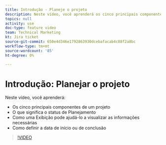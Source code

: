 ```yaml
---
title: Introdução - Planeje o projeto
description: Neste vídeo, você aprenderá os cinco principais componentes de um projeto, o que significa o status do Planning, como uma exibição pode ajudá-lo a ver as informações necessárias e como definir a data de início ou de conclusão.
topics: null
activity: use
doc-type: feature video
team: Technical Marketing
kt: Jira ticket
source-git-commit: 650e4d346e1792863930dcebafacab4c88f2a8bc
workflow-type: tm+mt
source-wordcount: '85'
ht-degree: 0%

---
```


# Introdução: Planejar o projeto

Neste vídeo, você aprenderá:

* Os cinco principais componentes de um projeto
* O que significa o status de Planejamento
* Como uma Exibição pode ajudá-lo a visualizar as informações necessárias
* Como definir a data de início ou de conclusão

>[!VIDEO](https://video.tv.adobe.com/v/335086/?quality=12&learn=on)